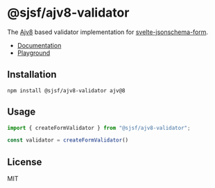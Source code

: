 # @sjsf/ajv8-validator

The [Ajv8](https://github.com/ajv-validator/ajv) based validator implementation for [svelte-jsonschema-form](https://github.com/x0k/svelte-jsonschema-form).

- [Documentation](https://x0k.github.io/svelte-jsonschema-form/validators/ajv/)
- [Playground](https://x0k.github.io/svelte-jsonschema-form/playground2/)

## Installation

```shell
npm install @sjsf/ajv8-validator ajv@8
```

## Usage

```typescript
import { createFormValidator } from "@sjsf/ajv8-validator";

const validator = createFormValidator()
```

## License

MIT
